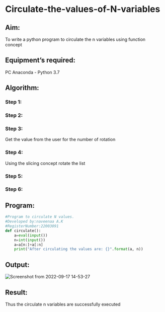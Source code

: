 # Circulate-the-values-of-N-variables
## Aim:
To write a python program to circulate the n variables using function concept
## Equipment’s required:
PC
Anaconda - Python 3.7
## Algorithm: 
### Step 1: 
### Step 2: 
### Step 3: 
Get the value from the user for the number of rotation
### Step 4: 
Using the slicing concept rotate the list

### Step 5: 
### Step 6: 
## Program:
```python
#Program to circulate N values.
#Developed by:naveenaa A.K
#RegisterNumber:22003091
def circulate():
    a=eval(input())
    n=int(input())
    a=a[n:]+a[:n]
    print("After circulating the values are: {}".format(a, n))
```

## Output:
![Screenshot from 2022-09-17 14-53-27](https://user-images.githubusercontent.com/113497406/190849866-c7b42a57-5986-4b7f-981f-6e853e09a31d.png)






## Result:
Thus the circulate n variables are successfully executed
